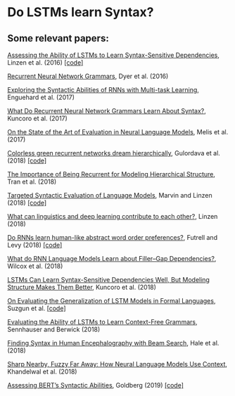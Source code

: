# Do LSTMs learn Syntax?

## Some relevant papers:

[Assessing the Ability of LSTMs to Learn Syntax-Sensitive Dependencies](http://aclweb.org/anthology/Q16-1037), Linzen et al. (2016) [[code]](https://github.com/TalLinzen/rnn_agreement)

[Recurrent Neural Network Grammars](https://www.aclweb.org/anthology/N16-1024), Dyer et al. (2016)

[Exploring the Syntactic Abilities of RNNs with Multi-task Learning](http://aclweb.org/anthology/K17-1003), Enguehard et al. (2017)

[What Do Recurrent Neural Network Grammars Learn About Syntax?](http://aclweb.org/anthology/E17-1117), Kuncoro et al. (2017)

[On the State of the Art of Evaluation in Neural Language Models](https://arxiv.org/pdf/1707.05589.pdf), Melis et al. (2017) 

[Colorless green recurrent networks dream hierarchically](http://aclweb.org/anthology/N18-1108), Gulordava et al. (2018) [[code]](https://github.com/facebookresearch/colorlessgreenRNNs)

[The Importance of Being Recurrent for Modeling Hierarchical Structure](http://aclweb.org/anthology/D18-1503), Tran et al. (2018)

[Targeted Syntactic Evaluation of Language Models](http://aclweb.org/anthology/D18-1151), Marvin and Linzen (2018) [[code]](https://github.com/BeckyMarvin/LM_syneval)

[What can linguistics and deep learning contribute to each other?](https://arxiv.org/pdf/1809.04179.pdf), Linzen (2018)

[Do RNNs learn human-like abstract word order preferences?](https://arxiv.org/pdf/1811.01866.pdf), Futrell and Levy (2018) [[code]](https://github.com/langprocgroup/rnn_soft_constraints)

[What do RNN Language Models Learn about Filler–Gap Dependencies?](http://aclweb.org/anthology/W18-5423), Wilcox et al. (2018)

[LSTMs Can Learn Syntax-Sensitive Dependencies Well, But Modeling Structure Makes Them Better](http://aclweb.org/anthology/P18-1132), Kuncoro et al. (2018)

[On Evaluating the Generalization of LSTM Models in Formal Languages](https://arxiv.org/pdf/1811.01001.pdf), Suzgun et al. [[code]](https://github.com/suzgunmirac/lstm-eval)

[Evaluating the Ability of LSTMs to Learn Context-Free Grammars](http://aclweb.org/anthology/W18-5414), Sennhauser and Berwick (2018)

[Finding Syntax in Human Encephalography with Beam Search](http://aclweb.org/anthology/P18-1254), Hale et al. (2018)

[Sharp Nearby, Fuzzy Far Away: How Neural Language Models Use Context](http://aclweb.org/anthology/P18-1027), Khandelwal et al. (2018)

[Assessing BERT’s Syntactic Abilities](https://arxiv.org/pdf/1901.05287.pdf), Goldberg (2019) [[code]](https://github.com/yoavg/bert-syntax)

